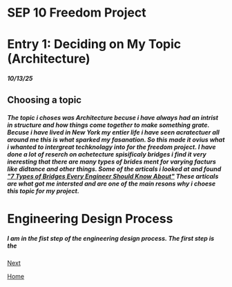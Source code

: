 <h1> SEP 10 Freedom Project</h1>
<h1>Entry 1: Deciding on My Topic (Architecture)</h1>
<h5>10/13/25</h5>
<h2>Choosing a topic</h2>
<h5>The topic i choses was Architecture becuse i have always had an intrist in structure and how things come together to make something grate. Becuse i have lived in New York my entier life i have seen acratectuer all around me this is what sparked my fasanation. So this made it ovius what i whanted to intergreat techknolagy into for the freedom project. I have done a lot of reserch on achetecture spisificaly bridges i find it very ineresting that there are many types of brides ment for varying facturs like didtance and other things. Some of the articals i looked at and found <a href="https://blog.enerpac.com/7-types-of-bridges-every-engineer-should-know-about/" target="_blank">"7 Types of Bridges Every Engineer Should Know About"</a> These articals are what got me intersted and are one of the main resons why i choese this topic for my project.</h5>

<h1>Engineering Design Process</h1>
<h5>I am in the fist step of the engineering design process. The first step is the </h5>



[Next](entry02.md)

[Home](../README.md)
